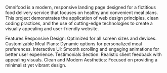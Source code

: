 
Omnifood is a modern, responsive landing page designed for a fictitious food delivery service that focuses on healthy and convenient meal plans. This project demonstrates the application of web design principles, clean coding practices, and the use of cutting-edge technologies to create a visually appealing and user-friendly website.

Features
Responsive Design: Optimized for all screen sizes and devices.
Customizable Meal Plans: Dynamic options for personalized meal preferences.
Interactive UI: Smooth scrolling and engaging animations for better user experience.
Testimonials Section: Realistic client feedback with appealing visuals.
Clean and Modern Aesthetics: Focused on providing a minimalist yet vibrant design.
